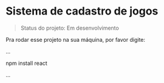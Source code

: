 <h1>Sistema de cadastro de jogos</h1>

>Status do projeto: Em desenvolvimento

Pra rodar esse projeto na sua máquina, por favor digite:

...

npm install react

...
